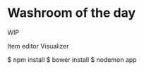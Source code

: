 Washroom of the day
================

WIP

Item editor
Visualizer

$ npm install
$ bower install
$ nodemon app

